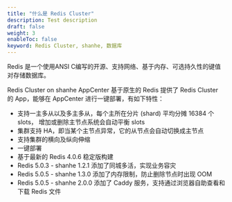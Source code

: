 ```yaml
---
title: "什么是 Redis Cluster"
description: Test description
draft: false
weight: 3
enableToc: false
keyword: Redis Cluster, shanhe, 数据库
---
```




Redis 是一个使用ANSI C编写的开源、支持网络、基于内存、可选持久性的键值对存储数据库。

Redis Cluster on shanhe AppCenter 基于原生的 Redis 提供了 Redis Cluster 的 App，能够在 AppCenter 进行一键部署，有如下特性：

- 支持一主多从以及多主多从，每个主所在分片 (shard) 平均分摊 16384 个 slots， 增加或删除主节点系统会自动平衡 slots 
- 集群支持 HA，即当某个主节点异常，它的从节点会自动切换成主节点
- 支持集群的横向及纵向伸缩
- 一键部署
- 基于最新的 Redis 4.0.6 稳定版构建
- Redis 5.0.3 - shanhe 1.2.1 添加了同城多活，实现业务容灾
- Redis 5.0.5 - shanhe 1.3.0 添加了内存限制，防止删除节点时出现 OOM
- Redis 5.0.5 - shanhe 2.0.0 添加了 Caddy 服务，支持通过浏览器自助查看和下载 Redis 文件